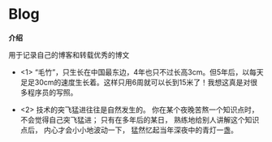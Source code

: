 # Blog
**介绍**

用于记录自己的博客和转载优秀的博文

- <1> “毛竹”，只生长在中国最东边，4年也只不过长高3cm。但5年后，以每天足足30cm的速度生长着。这样只用6周就可以长到15米了！我想这真是对很多程序员的写照。

- <2> 技术的突飞猛进往往是自然发生的。 你在某个夜晚苦熬一个知识点时， 不会觉得自己突飞猛进； 只有在多年后的某日， 熟练地给别人讲解这个知识点后， 内心才会小小地波动一下， 猛然忆起当年深夜中的青灯一盏。


